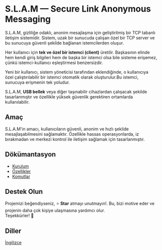 # S.L.A.M — Secure Link Anonymous Messaging

S.L.A.M, gizliliğe odaklı, anonim mesajlaşma için geliştirilmiş bir TCP tabanlı iletişim sistemidir. Sistem, uzak bir sunucuda çalışan özel bir TCP server ve bu sunucuya güvenli şekilde bağlanan istemcilerden oluşur.

Her kullanıcı için **tek ve özel bir istemci (client)** üretilir. Başkasının elinde hem kendi giriş bilgileri hem de başka bir istemci olsa bile sisteme erişemez, çünkü istemci-kullanıcı eşleştirmesi benzersizdir.

Yeni bir kullanıcı, sistem yöneticisi tarafından eklendiğinde, o kullanıcıya özel çalıştırılabilir bir istemci otomatik olarak oluşturulur.Bu istemci, sunucuya erişmenin tek yoludur.

S.L.A.M, **USB bellek** veya diğer taşınabilir cihazlardan çalışacak şekilde tasarlanmıştır ve özellikle yüksek güvenlik gerektiren ortamlarda kullanılabilir.

## Amaç

S.L.A.M'in amacı, kullanıcıların güvenli, anonim ve hızlı şekilde mesajlaşabilmesini sağlamaktır. Özellikle hassas operasyonlarda, iz bırakmadan ve merkezi kontrol ile iletişim sağlamak için tasarlanmıştır.

## Dökümantasyon

- [Kurulum](docs/tr/01_installation.md)
- [Özellikler](docs/tr/02_features.md)
- [Komutlar](docs/tr/03_commands.md)

## Destek Olun

Projemizi beğendiyseniz, ⭐️ **Star** atmayı unutmayın!. Bu, bizi motive eder ve projenin daha çok kişiye ulaşmasına yardımcı olur.  
Teşekkürler! 🙌

## Diller

[İngilizce](README.md)
